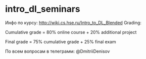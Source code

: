 # intro_dl_seminars
Инфо по курсу: http://wiki.cs.hse.ru/Intro_to_DL_Blended
Grading:

Cumulative grade = 80% online course + 20% additional project

Final grade = 75% cumulative grade + 25% final exam


По всем вопросам в телеграмм: @DmitriiDenisov
